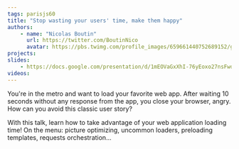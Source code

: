```yaml
---
tags: parisjs60
title: "Stop wasting your users' time, make them happy"
authors:
    - name: "Nicolas Boutin"
      url: https://twitter.com/BoutinNico
      avatar: https://pbs.twimg.com/profile_images/659661440752689152/gNTlt8mR.jpg
projects:
slides:
    - https://docs.google.com/presentation/d/1mEOVaGxXhI-76yEoxo27nsFwdLlSNledGHtYc4eVUUo/edit#slide=id.g19e2d9ed18_0_167
videos:
---
```

You're in the metro and want to load your favorite web app. After waiting 10 seconds without any response from the app, you close your browser, angry. How can you avoid this classic user story?

With this talk, learn how to take advantage of your web application loading time! On the menu: picture optimizing, uncommon loaders, preloading templates, requests orchestration...